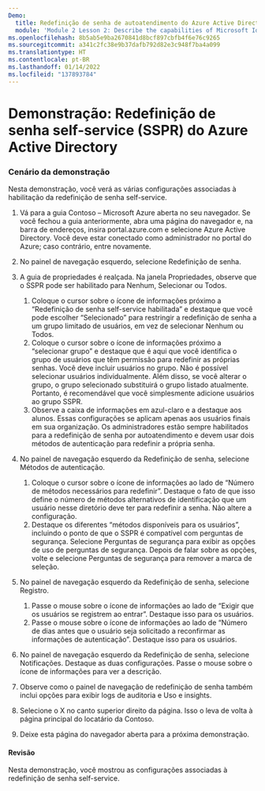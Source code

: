 ```yaml
---
Demo:
  title: Redefinição de senha de autoatendimento do Azure Active Directory
  module: 'Module 2 Lesson 2: Describe the capabilities of Microsoft Identity and access management solutions: Describe the different authentication methods of Azure AD'
ms.openlocfilehash: 8b5ab5e9ba2670841d8bcf897cbfb4f6e76c9265
ms.sourcegitcommit: a341c2fc38e9b37dafb792d82e3c948f7ba4a099
ms.translationtype: HT
ms.contentlocale: pt-BR
ms.lasthandoff: 01/14/2022
ms.locfileid: "137893784"
---
```

# <a name="demo-azure-active-directory-self-service-password-reset-sspr"></a>Demonstração: Redefinição de senha self-service (SSPR) do Azure Active Directory

### <a name="demo-scenario"></a>Cenário da demonstração

Nesta demonstração, você verá as várias configurações associadas à habilitação da redefinição de senha self-service.

1. Vá para a guia Contoso – Microsoft Azure aberta no seu navegador. Se você fechou a guia anteriormente, abra uma página do navegador e, na barra de endereços, insira portal.azure.com e selecione Azure Active Directory. Você deve estar conectado como administrador no portal do Azure; caso contrário, entre novamente.

1. No painel de navegação esquerdo, selecione Redefinição de senha.

1. A guia de propriedades é realçada.  Na janela Propriedades, observe que o SSPR pode ser habilitado para Nenhum, Selecionar ou Todos.
    1. Coloque o cursor sobre o ícone de informações próximo a “Redefinição de senha self-service habilitada” e destaque que você pode escolher “Selecionado” para restringir a redefinição de senha a um grupo limitado de usuários, em vez de selecionar Nenhum ou Todos.
    1. Coloque o cursor sobre o ícone de informações próximo a “selecionar grupo” e destaque que é aqui que você identifica o grupo de usuários que têm permissão para redefinir as próprias senhas.   Você deve incluir usuários no grupo. Não é possível selecionar usuários individualmente.  Além disso, se você alterar o grupo, o grupo selecionado substituirá o grupo listado atualmente.  Portanto, é recomendável que você simplesmente adicione usuários ao grupo SSPR.
    1. Observe a caixa de informações em azul-claro e a destaque aos alunos. Essas configurações se aplicam apenas aos usuários finais em sua organização. Os administradores estão sempre habilitados para a redefinição de senha por autoatendimento e devem usar dois métodos de autenticação para redefinir a própria senha.

1. No painel de navegação esquerdo da Redefinição de senha, selecione Métodos de autenticação.
    1. Coloque o cursor sobre o ícone de informações ao lado de “Número de métodos necessários para redefinir”.  Destaque o fato de que isso define o número de métodos alternativos de identificação que um usuário nesse diretório deve ter para redefinir a senha.   Não altere a configuração.
    1. Destaque os diferentes “métodos disponíveis para os usuários”, incluindo o ponto de que o SSPR é compatível com perguntas de segurança. Selecione Perguntas de segurança para exibir as opções de uso de perguntas de segurança. Depois de falar sobre as opções, volte e selecione Perguntas de segurança para remover a marca de seleção.

1. No painel de navegação esquerdo da Redefinição de senha, selecione Registro.
    1. Passe o mouse sobre o ícone de informações ao lado de “Exigir que os usuários se registrem ao entrar”.   Destaque isso para os usuários.  
    1. Passe o mouse sobre o ícone de informações ao lado de “Número de dias antes que o usuário seja solicitado a reconfirmar as informações de autenticação”.   Destaque isso para os usuários.  

1. No painel de navegação esquerdo da Redefinição de senha, selecione Notificações.  Destaque as duas configurações. Passe o mouse sobre o ícone de informações para ver a descrição.

1. Observe como o painel de navegação de redefinição de senha também inclui opções para exibir logs de auditoria e Uso e insights.

1. Selecione o X no canto superior direito da página. Isso o leva de volta à página principal do locatário da Contoso.

1. Deixe esta página do navegador aberta para a próxima demonstração.

#### <a name="review"></a>Revisão

Nesta demonstração, você mostrou as configurações associadas à redefinição de senha self-service. 

